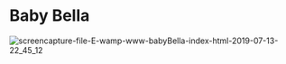# Baby Bella

![screencapture-file-E-wamp-www-babyBella-index-html-2019-07-13-22_45_12](https://user-images.githubusercontent.com/14568229/84818667-7a029900-b034-11ea-8cff-8857466731e3.png)
